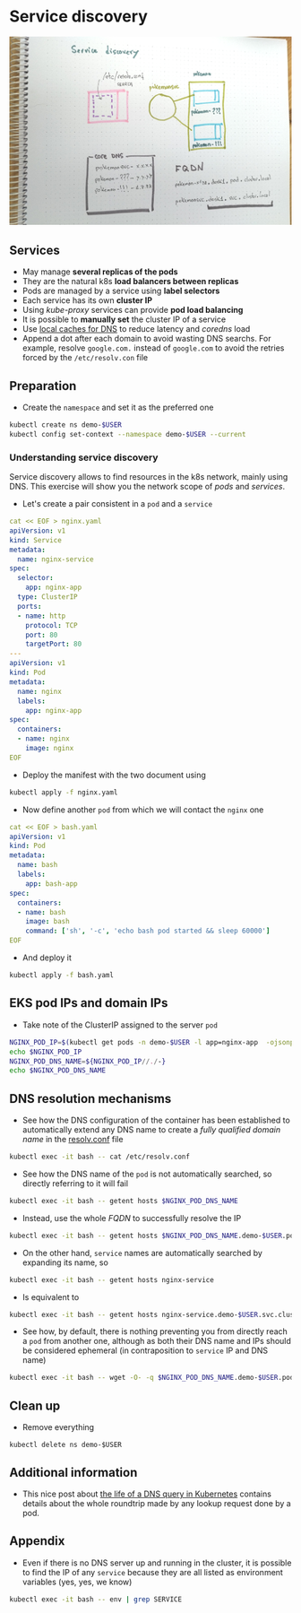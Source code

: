 # Service discovery

![Diagram](service-discovery.png)

## Services

* May manage **several replicas of the pods**
* They are the natural k8s **load balancers between replicas**
* Pods are managed by a service using **label selectors**
* Each service has its own **cluster IP**
* Using *kube-proxy* services can provide **pod load balancing**
* It is possible to **manually set** the cluster IP of a service
* Use [local caches for DNS](https://kubernetes.io/docs/tasks/administer-cluster/nodelocaldns/) to reduce latency and *coredns* load
* Append a dot after each domain to avoid wasting DNS searchs. For example, resolve `google.com.` instead of `google.com` to avoid the retries forced by the `/etc/resolv.con` file

## Preparation

* Create the `namespace` and set it as the preferred one

```bash
kubectl create ns demo-$USER
kubectl config set-context --namespace demo-$USER --current
```

### Understanding service discovery

Service discovery allows to find resources in the k8s network, mainly using DNS. This exercise will show you the network scope of *pods* and *services*.

* Let's create a pair consistent in a `pod` and a `service`

```yaml
cat << EOF > nginx.yaml
apiVersion: v1
kind: Service
metadata:
  name: nginx-service
spec:
  selector:
    app: nginx-app
  type: ClusterIP
  ports:
  - name: http
    protocol: TCP
    port: 80
    targetPort: 80
---
apiVersion: v1
kind: Pod
metadata:
  name: nginx
  labels:
    app: nginx-app
spec:
  containers:
  - name: nginx
    image: nginx
EOF
```

* Deploy the manifest with the two document using

```bash
kubectl apply -f nginx.yaml
```

* Now define another `pod` from which we will contact the `nginx` one

```yaml
cat << EOF > bash.yaml
apiVersion: v1
kind: Pod
metadata:
  name: bash
  labels:
    app: bash-app
spec:
  containers:
  - name: bash
    image: bash
    command: ['sh', '-c', 'echo bash pod started && sleep 60000']
EOF
```

* And deploy it

```bash
kubectl apply -f bash.yaml
```

## EKS pod IPs and domain IPs

* Take note of the ClusterIP assigned to the server `pod`

```bash
NGINX_POD_IP=$(kubectl get pods -n demo-$USER -l app=nginx-app  -ojsonpath={.items[*].status.podIP})
echo $NGINX_POD_IP
NGINX_POD_DNS_NAME=${NGINX_POD_IP//./-}
echo $NGINX_POD_DNS_NAME
```

## DNS resolution mechanisms

* See how the DNS configuration of the container has been established to automatically extend any DNS name to create a *fully qualified domain name* in the [resolv.conf](https://en.wikipedia.org/wiki/Resolv.conf#Contents_and_location) file

```bash
kubectl exec -it bash -- cat /etc/resolv.conf
```

* See how the DNS name of the `pod` is not automatically searched, so directly referring to it will fail

```bash
kubectl exec -it bash -- getent hosts $NGINX_POD_DNS_NAME
```

* Instead, use the whole *FQDN* to successfully resolve the IP

```bash
kubectl exec -it bash -- getent hosts $NGINX_POD_DNS_NAME.demo-$USER.pod.cluster.local
```

* On the other hand, `service` names are automatically searched by expanding its name, so

```bash
kubectl exec -it bash -- getent hosts nginx-service
```

* Is equivalent to

```bash
kubectl exec -it bash -- getent hosts nginx-service.demo-$USER.svc.cluster.local
```

* See how, by default, there is nothing preventing you from directly reach a `pod` from another one, although as both their DNS name and IPs should be considered ephemeral (in contraposition to `service` IP and DNS name)

```bash
kubectl exec -it bash -- wget -O- -q $NGINX_POD_DNS_NAME.demo-$USER.pod.cluster.local:80
```

## Clean up

* Remove everything

```
kubectl delete ns demo-$USER
```

## Additional information

* This nice post about [the life of a DNS query in Kubernetes](https://www.nslookup.io/learning/the-life-of-a-dns-query-in-kubernetes/) contains details about the whole roundtrip made by any lookup request done by a pod.

## Appendix

* Even if there is no DNS server up and running in the cluster, it is possible to find the IP of any `service` because they are all listed as environment variables (yes, yes, we know)

```bash
kubectl exec -it bash -- env | grep SERVICE
```


